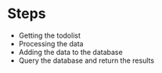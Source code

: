 # Steps


* Getting the todolist
* Processing the data
* Adding the data to the database
* Query the database and return the results

